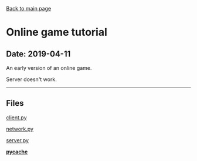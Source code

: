 [Back to main page](/)

# Online game tutorial

## Date: 2019-04-11

An early version of an online game.

Server doesn't work.

-----

## Files

[client.py](client.py)

[network.py](network.py)

[server.py](server.py)

[__pycache__](__pycache__)